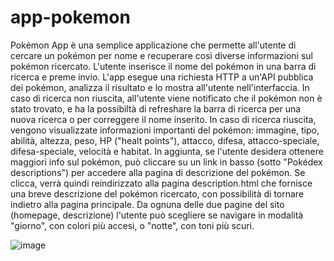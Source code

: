 # app-pokemon
Pokémon App è una semplice applicazione che permette all'utente di cercare un pokémon per nome e recuperare così diverse informazioni sul pokémon ricercato. 
L'utente inserisce il nome del pokémon in una barra di ricerca e preme invio. 
L'app esegue una richiesta HTTP a un'API pubblica dei pokémon, analizza il risultato e lo mostra all'utente nell'interfaccia. 
In caso di ricerca non riuscita, all'utente viene notificato che il pokémon non è stato trovato, e ha la possibiltà di refreshare la barra di ricerca per una nuova ricerca o per correggere il nome inserito. 
In caso di ricerca riuscita, vengono visualizzate informazioni importanti del pokémon: immagine, tipo, abilità, altezza, peso, HP ("healt points"), attacco, difesa, attacco-speciale, difesa-speciale, velocità e habitat. 
In aggiunta, se l'utente desidera ottenere maggiori info sul pokémon, può cliccare su un link in basso (sotto "Pokédex descriptions") per accedere alla pagina di descrizione del pokémon. Se clicca, verrà quindi reindirizzato alla pagina description.html che fornisce una breve descrizione del pokémon ricercato, con possibilità di tornare indietro alla pagina principale. 
Da ognuna delle due pagine del sito (homepage, descrizione) l'utente può scegliere se navigare in modalità "giorno", con colori più accesi, o "notte", con toni più scuri.

![image](https://github.com/EleonoraQ/app-pokemon/assets/163025934/55e10e49-dc99-415f-82b3-a0ecbcea84f9)


